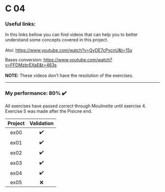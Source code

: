 # C 04

### Useful links:
In this links bellow you can find videos that can help you to better understand some concepts covered in this project.
<br>
<br>
Atoi: https://www.youtube.com/watch?v=QyDE7cPycnU&t=15s

Bases conversion: https://www.youtube.com/watch?v=FFDMzbrEXaE&t=463s
<br>
<br>
**NOTE:** These videos don't have the resolution of the exercises.

---

### My performance: 80% :heavy_check_mark:
All exercises have passed correct through Moulinette until exercise 4. Exercise 5 was made after the Pisicne end.

| Project | Validation |
|:----:|:------------------:|
| ex00 | :heavy_check_mark: |
| ex01 | :heavy_check_mark: |
| ex02 | :heavy_check_mark: |
| ex03 | :heavy_check_mark: |
| ex04 | :heavy_check_mark: |
| ex05 | :x: |